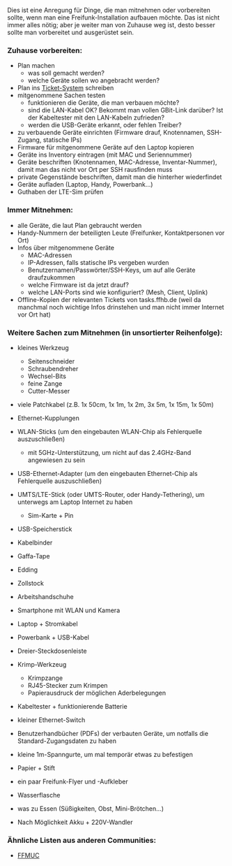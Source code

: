 Dies ist eine Anregung für Dinge, die man mitnehmen oder vorbereiten sollte, wenn man eine Freifunk-Installation aufbauen möchte. Das ist nicht immer alles nötig; aber je weiter man von Zuhause weg ist, desto besser sollte man vorbereitet und ausgerüstet sein.

### Zuhause vorbereiten:
- Plan machen
  - was soll gemacht werden?
  - welche Geräte sollen wo angebracht werden?
- Plan ins [Ticket-System](https://tasks.ffhb.de) schreiben
- mitgenommene Sachen testen
  - funktionieren die Geräte, die man verbauen möchte?
  - sind die LAN-Kabel OK? Bekommt man vollen GBit-Link darüber? Ist der Kabeltester mit den LAN-Kabeln zufrieden?
  - werden die USB-Geräte erkannt, oder fehlen Treiber?
- zu verbauende Geräte einrichten (Firmware drauf, Knotennamen, SSH-Zugang, statische IPs)
- Firmware für mitgenommene Geräte auf den Laptop kopieren
- Geräte ins Inventory eintragen (mit MAC und Seriennummer)
- Geräte beschriften (Knotennamen, MAC-Adresse, Inventar-Nummer), damit man das nicht vor Ort per SSH rausfinden muss
- private Gegenstände beschriften, damit man die hinterher wiederfindet
- Geräte aufladen (Laptop, Handy, Powerbank...)
- Guthaben der LTE-Sim prüfen


### Immer Mitnehmen:
- alle Geräte, die laut Plan gebraucht werden
- Handy-Nummern der beteiligten Leute (Freifunker, Kontaktpersonen vor Ort)
- Infos über mitgenommene Geräte
  - MAC-Adressen
  - IP-Adressen, falls statische IPs vergeben wurden
  - Benutzernamen/Passwörter/SSH-Keys, um auf alle Geräte draufzukommen
  - welche Firmware ist da jetzt drauf?
  - welche LAN-Ports sind wie konfiguriert? (Mesh, Client, Uplink)
- Offline-Kopien der relevanten Tickets von tasks.ffhb.de (weil da manchmal noch wichtige Infos drinstehen und man nicht immer Internet vor Ort hat)

### Weitere Sachen zum Mitnehmen (in unsortierter Reihenfolge):
- kleines Werkzeug
  - Seitenschneider
  - Schraubendreher
  - Wechsel-Bits
  - feine Zange
  - Cutter-Messer
- viele Patchkabel (z.B. 1x 50cm, 1x 1m, 1x 2m, 3x 5m, 1x 15m, 1x 50m)
- Ethernet-Kupplungen
- WLAN-Sticks (um den eingebauten WLAN-Chip als Fehlerquelle auszuschließen)
  - mit 5GHz-Unterstützung, um nicht auf das 2.4GHz-Band angewiesen zu sein
- USB-Ethernet-Adapter (um den eingebauten Ethernet-Chip als Fehlerquelle auszuschließen)
- UMTS/LTE-Stick (oder UMTS-Router, oder Handy-Tethering), um unterwegs am Laptop Internet zu haben
  - Sim-Karte + Pin
- USB-Speicherstick
- Kabelbinder
- Gaffa-Tape
- Edding
- Zollstock
- Arbeitshandschuhe
- Smartphone mit WLAN und Kamera
- Laptop + Stromkabel
- Powerbank + USB-Kabel
- Dreier-Steckdosenleiste
- Krimp-Werkzeug
  - Krimpzange
  - RJ45-Stecker zum Krimpen
  - Papierausdruck der möglichen Aderbelegungen
- Kabeltester + funktionierende Batterie
- kleiner Ethernet-Switch
- Benutzerhandbücher (PDFs) der verbauten Geräte, um notfalls die Standard-Zugangsdaten zu haben
- kleine 1m-Spanngurte, um mal temporär etwas zu befestigen
- Papier + Stift
- ein paar Freifunk-Flyer und -Aufkleber
- Wasserflasche
- was zu Essen (Süßigkeiten, Obst, Mini-Brötchen...)

- Nach Möglichkeit Akku + 220V-Wandler

### Ähnliche Listen aus anderen Communities:
* [FFMUC](https://ffmuc.net/wiki/p/Freifunk_f%C3%BCr_Asylbewerberunterk%C3%BCnfte#Praktisches_f.C3.BCr_Vor-Ort_Termine)
